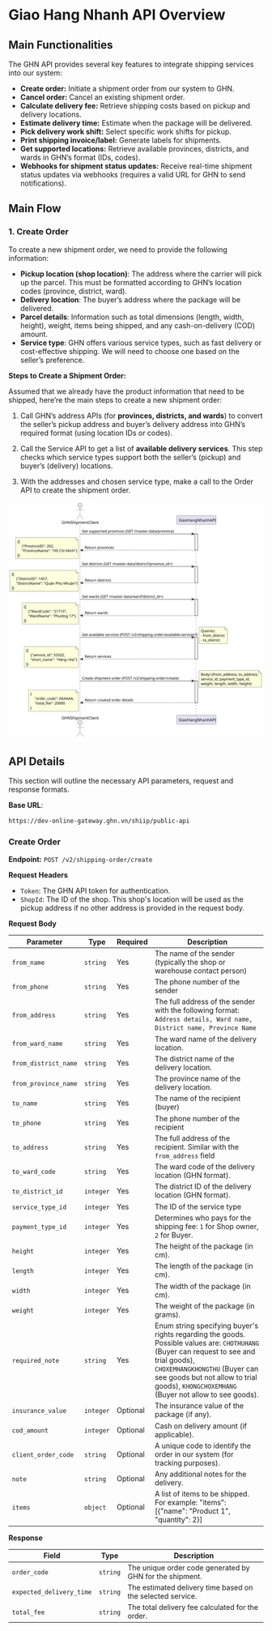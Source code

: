 # Giao Hang Nhanh API Overview

## Main Functionalities

The GHN API provides several key features to integrate shipping services into our system:

- **Create order:** Initiate a shipment order from our system to GHN.
- **Cancel order:** Cancel an existing shipment order.
- **Calculate delivery fee:** Retrieve shipping costs based on pickup and delivery locations.
- **Estimate delivery time:** Estimate when the package will be delivered.
- **Pick delivery work shift:** Select specific work shifts for pickup.
- **Print shipping invoice/label:** Generate labels for shipments.
- **Get supported locations:** Retrieve available provinces, districts, and wards in GHN’s format (IDs, codes).
- **Webhooks for shipment status updates:** Receive real-time shipment status updates via webhooks (requires a valid URL for GHN to send notifications).

## Main Flow

### 1. Create Order

To create a new shipment order, we need to provide the following information:

- **Pickup location (shop location)**: The address where the carrier will pick up the parcel. This must be formatted according to GHN’s location codes (province, district, ward).
- **Delivery location**: The buyer’s address where the package will be delivered.
- **Parcel details**: Information such as total dimensions (length, width, height), weight, items being shipped, and any cash-on-delivery (COD) amount.
- **Service type**: GHN offers various service types, such as fast delivery or cost-effective shipping. We will need to choose one based on the seller’s preference.

**Steps to Create a Shipment Order:**

Assumed that we already have the product information that need to be shipped, here’re the main steps to create a new shipment order:

1. Call GHN’s address APIs (for **provinces, districts, and wards**) to convert the seller’s pickup address and buyer’s delivery address into GHN’s required format (using location IDs or codes).

2. Call the Service API to get a list of **available delivery services**. This step checks which service types support both the seller’s (pickup) and buyer’s (delivery) locations.

3. With the addresses and chosen service type, make a call to the Order API to create the shipment order.

![Create order flow](./images/create-shipment-order.svg)

## API Details

This section will outline the necessary API parameters, request and response formats.

**Base URL**:

```bash
https://dev-online-gateway.ghn.vn/shiip/public-api
```

<!-- **Postman**:

- [Collection](./GHN%20APIs.postman_collection.json)
- [Environment](./GHN%20Env.postman_environment.json) -->

### Create Order

**Endpoint:** `POST /v2/shipping-order/create`

**Request Headers**

- `Token`: The GHN API token for authentication.
- `ShopId`: The ID of the shop. This shop's location will be used as the pickup address if no other address is provided in the request body.

**Request Body**

| Parameter            | Type      | Required | Description                                                                                                                                                                                                                                                         |
|----------------------|-----------|----------|---------------------------------------------------------------------------------------------------------------------------------------------------------------------------------------------------------------------------------------------------------------------|
| `from_name`          | `string`  | Yes      | The name of the sender (typically the shop or warehouse contact person)                                                                                                                                                                                             |
| `from_phone`         | `string`  | Yes      | The phone number of the sender                                                                                                                                                                                                                                      |
| `from_address`       | `string`  | Yes      | The full address of the sender with the following format: `Address details, Ward name, District name, Province Name`                                                                                                                                                |
| `from_ward_name`     | `string`  | Yes      | The ward name of the delivery location.                                                                                                                                                                                                                             |
| `from_district_name` | `string`  | Yes      | The district name of the delivery location.                                                                                                                                                                                                                         |
| `from_province_name` | `string`  | Yes      | The province name of the delivery location.                                                                                                                                                                                                                         |
| `to_name`            | `string`  | Yes      | The name of the recipient (buyer)                                                                                                                                                                                                                                   |
| `to_phone`           | `string`  | Yes      | The phone number of the recipient                                                                                                                                                                                                                                   |
| `to_address`         | `string`  | Yes      | The full address of the recipient. Similar with the `from_address` field                                                                                                                                                                                           |
| `to_ward_code`       | `string`  | Yes      | The ward code of the delivery location (GHN format).                                                                                                                                                                                                                |
| `to_district_id`     | `integer` | Yes      | The district ID of the delivery location (GHN format).                                                                                                                                                                                                              |
| `service_type_id`    | `integer` | Yes      | The ID of the service type                                                                                                                                                                                                                                          |
| `payment_type_id`    | `integer` | Yes      | Determines who pays for the shipping fee: `1` for Shop owner, `2` for Buyer.                                                                                                                                                                                        |
| `height`             | `integer` | Yes      | The height of the package (in cm).                                                                                                                                                                                                                                  |
| `length`             | `integer` | Yes      | The length of the package (in cm).                                                                                                                                                                                                                                  |
| `width`              | `integer` | Yes      | The width of the package (in cm).                                                                                                                                                                                                                                   |
| `weight`             | `integer` | Yes      | The weight of the package (in grams).                                                                                                                                                                                                                               |
| `required_note`      | `string`  | Yes      | Enum string specifying buyer's rights regarding the goods. Possible values are: `CHOTHUHANG` (Buyer can request to see and trial goods), `CHOXEMHANGKHONGTHU` (Buyer can see goods but not allow to trial goods), `KHONGCHOXEMHANG` (Buyer not allow to see goods). |
| `insurance_value`    | `integer` | Optional | The insurance value of the package (if any).                                                                                                                                                                                                                        |
| `cod_amount`         | `integer` | Optional | Cash on delivery amount (if applicable).                                                                                                                                                                                                                            |
| `client_order_code`  | `string`  | Optional | A unique code to identify the order in our system (for tracking purposes).                                                                                                                                                                                          |
| `note`               | `string`  | Optional | Any additional notes for the delivery.                                                                                                                                                                                                                              |
| `items`              | `object`  | Optional | A list of items to be shipped. For example: "items": [{"name": "Product 1", "quantity": 2}]                                                                                                                                                                         |

**Response**

| Field                    | Type     | Description                                                |
|--------------------------|----------|------------------------------------------------------------|
| `order_code`             | `string` | The unique order code generated by GHN for the shipment.   |
| `expected_delivery_time` | `string` | The estimated delivery time based on the selected service. |
| `total_fee`              | `string` | The total delivery fee calculated for the order.           |
